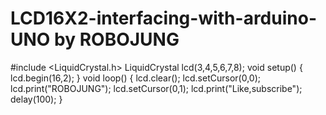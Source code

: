 # LCD16X2-interfacing-with-arduino-UNO by ROBOJUNG
#include <LiquidCrystal.h>
LiquidCrystal lcd(3,4,5,6,7,8);
void setup()
{
  lcd.begin(16,2);
}
void loop()
{
  lcd.clear();
  lcd.setCursor(0,0);
  lcd.print("ROBOJUNG");
  lcd.setCursor(0,1);
  lcd.print("Like,subscribe");
  delay(100);
}
  
    
